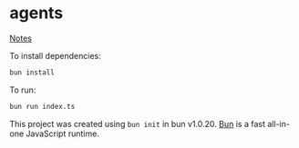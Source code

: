 # agents
[Notes](https://clumsy-humor-894.notion.site/Agents-in-Production-13754fed51a380da8ca0de6a2361a3a3)

To install dependencies:

```bash
bun install
```

To run:

```bash
bun run index.ts
```

This project was created using `bun init` in bun v1.0.20. [Bun](https://bun.sh) is a fast all-in-one JavaScript runtime.
